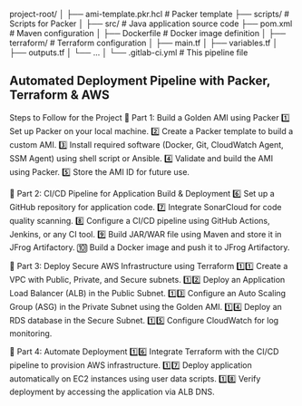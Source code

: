 project-root/
│
├── ami-template.pkr.hcl            # Packer template
├── scripts/                        # Scripts for Packer
│
├── src/                            # Java application source code
├── pom.xml                         # Maven configuration
│
├── Dockerfile                      # Docker image definition
│
├── terraform/                      # Terraform configuration
│   ├── main.tf
│   ├── variables.tf
│   ├── outputs.tf
│   └── ...
│
└── .gitlab-ci.yml                  # This pipeline file

## Automated Deployment Pipeline with Packer, Terraform &amp; AWS
Steps to Follow for the Project
📌 Part 1: Build a Golden AMI using Packer
1️⃣ Set up Packer on your local machine.
2️⃣ Create a Packer template to build a custom AMI.
3️⃣ Install required software (Docker, Git, CloudWatch Agent, SSM Agent) using shell script or Ansible.
4️⃣ Validate and build the AMI using Packer.
5️⃣ Store the AMI ID for future use.

📌 Part 2: CI/CD Pipeline for Application Build & Deployment
6️⃣ Set up a GitHub repository for application code.
7️⃣ Integrate SonarCloud for code quality scanning.
8️⃣ Configure a CI/CD pipeline using GitHub Actions, Jenkins, or any CI tool.
9️⃣ Build JAR/WAR file using Maven and store it in JFrog Artifactory.
🔟 Build a Docker image and push it to JFrog Artifactory.

📌 Part 3: Deploy Secure AWS Infrastructure using Terraform
1️⃣1️⃣ Create a VPC with Public, Private, and Secure subnets.
1️⃣2️⃣ Deploy an Application Load Balancer (ALB) in the Public Subnet.
1️⃣3️⃣ Configure an Auto Scaling Group (ASG) in the Private Subnet using the Golden AMI.
1️⃣4️⃣ Deploy an RDS database in the Secure Subnet.
1️⃣5️⃣ Configure CloudWatch for log monitoring.

📌 Part 4: Automate Deployment
1️⃣6️⃣ Integrate Terraform with the CI/CD pipeline to provision AWS infrastructure.
1️⃣7️⃣ Deploy application automatically on EC2 instances using user data scripts.
1️⃣8️⃣ Verify deployment by accessing the application via ALB DNS.